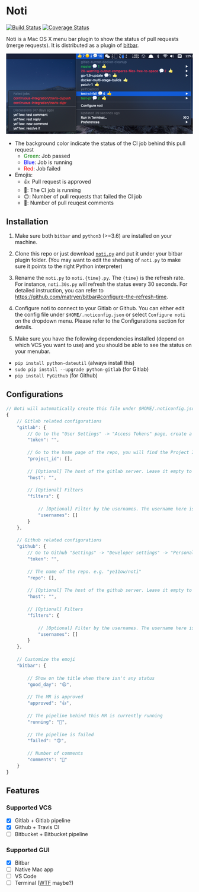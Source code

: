# Noti

[![Build Status](https://travis-ci.org/ye11ow/noti.svg?branch=master)](https://travis-ci.org/ye11ow/noti)
[![Coverage Status](https://coveralls.io/repos/github/ye11ow/noti/badge.svg?branch=master)](https://coveralls.io/github/ye11ow/noti?branch=master)

Noti is a Mac OS X menu bar plugin to show the status of pull requests (merge requests). It is distributed as a plugin of [bitbar](https://getbitbar.com/).

![Tutorial](https://github.com/ye11ow/noti/blob/master/docs/images/Bitbar.png?raw=true)

* The background color indicate the status of the CI job behind this pull request
    * <font color="Green">Green</font>: Job passed
    * <font color="blue">Blue</font>: Job is running
    * <font color="red">Red</font>: Job failed
* Emojis:
    * 👍: Pull request is approved
    * 🏃: The CI job is running
    * 🙃: Number of pull requests that failed the CI job
    * 💬: Number of pull reuqest comments

## Installation
1. Make sure both `bitbar` and `python3` (>=3.6) are installed on your machine.

1. Clone this repo or just download [`noti.py`](https://raw.githubusercontent.com/ye11ow/noti/master/noti.py) and put it under your bitbar plugin folder. (You may want to edit the shebang of `noti.py` to make sure it points to the right Python interpreter)

1. Rename the `noti.py` to `noti.{time}.py`. The `{time}` is the refresh rate. For instance, `noti.30s.py` will refresh the status every 30 seconds. For detailed instruction, you can refer to https://github.com/matryer/bitbar#configure-the-refresh-time.

1. Configure noti to connect to your Gitlab or Github. You can either edit the config file under `$HOME/.noticonfig.json` or select `Configure noti` on the dropdown menu. Please refer to the Configurations section for details.

1. Make sure you have the following dependencies installed (depend on which VCS you want to use) and you should be able to see the status on your menubar.

* `pip install python-dateutil` (always install this)
* `sudo pip install --upgrade python-gitlab` (for Gitlab)
* `pip install PyGithub` (for Github)

## Configurations

```javascript
// Noti will automatically create this file under $HOME/.noticonfig.json if it doesn't exist
{
    // Gitlab related configurations
    "gitlab": {
        // Go to the "User Settings" -> "Access Tokens" page, create a Personal Access Token with "api" Scopes
        "token": "",

        // Go to the home page of the repo, you will find the Project ID under the name of the repo (in grey).
        "project_id": [],

        // [Optional] The host of the gitlab server. Leave it empty to use the public Gitlab server.
        "host": "",

        // [Optional] Filters
        "filters": {
            
            // [Optional] Filter by the usernames. The username here is the @ ID
            "usernames": []
        }
    },

    // Github related configurations
    "github": {
        // Go to Github "Settings" -> "Developer settings" -> "Personal access tokens" and "Generate new token" with "repo" scopes
        "token": "",

        // The name of the repo. e.g. "ye11ow/noti"
        "repo": [],

        // [Optional] The host of the github server. Leave it empty to use the public Github server.
        "host": "",

        // [Optional] Filters
        "filters": {
            
            // [Optional] Filter by the usernames. The username here is the ID. e.g. https://github.com/ye11ow ye11ow is the username.
            "usernames": []
        }
    },

    // Customize the emoji
    "bitbar": {

        // Show on the title when there isn't any status
        "good_day": "😃",

        // The MR is approved
        "approved": "👍",

        // The pipeline behind this MR is currently running
        "running": "🏃",

        // The pipeline is failed
        "failed": "🙃",

        // Number of comments
        "comments": "💬"
    }
}
```

## Features

### Supported VCS

- [X] Gitlab + Gitlab pipeline
- [X] Github + Travis CI
- [ ] Bitbucket + Bitbucket pipeline

### Supported GUI

- [X] Bitbar
- [ ] Native Mac app
- [ ] VS Code
- [ ] Terminal ([WTF](https://wtfutil.com/) maybe?)
